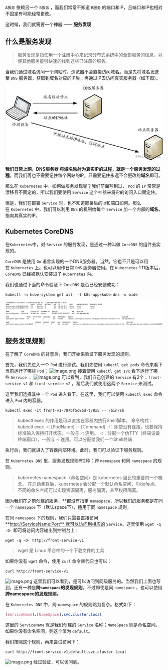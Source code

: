 `A服务` 依赖另一个 `B服务` ，而我们常常不知道 `B服务` 的端口和IP，且端口和IP也相对不固定有可能经常更改。

这时候，我们就需要一个神器 —— **服务发现**

## 什么是服务发现

> 服务发现是指使用一个注册中心来记录分布式系统中的全部服务的信息，以便其他服务能够快速的找到这些已注册的服务。

当我们通过域名访问一个网站时，浏览器不会直接访问域名。而是先将域名发送至 `DNS` 服务器，获取到域名对应的IP后，再通过IP去访问真实服务器（如下图）。

![](../youdaonote-images/Pasted%20image%2020230426191112.png)

**我们日常上网，DNS服务器 将域名映射为真实IP的过程，就是一个服务发现的过程**。而我们再也不需要记住每个网站的IP，只需要记住永远不会更改的**域名**即可。

那么在 `Kubernetes` 中，如何做服务发现呢？我们前面写到过， `Pod` 的 `IP` 常常是漂移且不固定的，所以我们要使用 `Service` 这个神器来将它的访问入口固定住。

但是，我们在部署 `Service` 时，也不知道部署后的ip和端口如何。那么在 `Kubernetes` 中，我们可以利用 `DNS` 的机制给每个 `Service` 加一个内部的**域名**，指向其真实的IP。

## Kubernetes CoreDNS

在`Kubernetes`中，对 `Service` 的服务发现，是通过一种叫做 `CoreDNS` 的组件去实现的。

`CoreDNS` 是使用 `Go` 语言实现的一个DNS服务器。当然，它也不只是可以用在 `Kubernetes` 上。也可以用作日常 `DNS` 服务器使用。在 `Kubernetes` 1.11版本后，`CoreDNS` 已经被默认安装进了 `Kubernetes` 内。

我们也通过下面的命令验证下 `CoreDNS` 是否已经安装成功：

```shell
kubectl -n kube-system get all  -l k8s-app=kube-dns -o wide
```

![](../youdaonote-images/Pasted%20image%2020230426191714.png)

## 服务发现规则

在了解了 `CoreDNS` 的背景后，我们开始来验证下服务发现的规则。

首先，我们先进入一个 `Pod` 进行测试。我们先使用 `kubectl get pods` 命令来看下当前运行了哪些 `Pod`： ![image.png](https://p3-juejin.byteimg.com/tos-cn-i-k3u1fbpfcp/b6ae6300c4ed4e8593364d53e5cbd2ee~tplv-k3u1fbpfcp-zoom-in-crop-mark:3326:0:0:0.awebp) 接着使用 `kubectl get svc` 看下运行了哪些 `Service` ： ![image.png](https://p3-juejin.byteimg.com/tos-cn-i-k3u1fbpfcp/06713e01d43140b99a6407a90e4d2110~tplv-k3u1fbpfcp-zoom-in-crop-mark:3326:0:0:0.awebp) 可以看到，我们自己创建的 `Service` 有2个：`front-service-v1` 和 `front-service-v2` 。稍后我们就使用这两个 `Service` 来测试。

这里我们选择其中一个 `Pod` 进入看下。在这里，我们可以使用 `kubectl exec` 命令进入 `Pod` 内的容器。

```shell
kubectl exec -it front-v1-787bf5c86d-t78x5 -- /bin/sh
```

> kubectl exec 的作用是可以直接在容器内执行Shell脚本。 命令格式：kubectl exec -it [PodName] -- [Command] -i：即使没有连接，也要保持标准输入保持打开状态。一般与 -t 连用。 -t：分配一个伪TTY（终端设备终端窗口），一般与 -i 连用。可以分配给我们一个Shell终端

执行后，我们就进入了容器内部环境。此时，我们可以验证下服务规则。

在 `Kubernetes DNS` 里，服务发现规则有2种：跨 `namespace` 和同 `namespace` 的规则。

> kubernetes namespace（命名空间）是 kubernetes 里比较重要的一个概念。 在启动集群后，kubernetes 会分配一个默认命名空间，叫default。不同的命名空间可以实现资源隔离，服务隔离，甚至权限隔离。

因为我们在之前创建的服务，**都没有指定 `namespace`，所以我们的服务都是在同一个 `namespace` 下（默认space下），适用于同 `namespace` 规则。

在同 `namespace` 下的规则，我们只需要直接访问 **[http://ServiceName:Port** 就可以访问到相应的](https://link.juejin.cn/?target=http%3A%2F%2FServiceName%3APort**%25C2%25A0%25E5%25B0%25B1%25E5%258F%25AF%25E4%25BB%25A5%25E8%25AE%25BF%25E9%2597%25AE%25E5%2588%25B0%25E7%259B%25B8%25E5%25BA%2594%25E7%259A%2584 "http://ServiceName:Port**%C2%A0%E5%B0%B1%E5%8F%AF%E4%BB%A5%E8%AE%BF%E9%97%AE%E5%88%B0%E7%9B%B8%E5%BA%94%E7%9A%84") `Service`。这里使用 `wget -q -O-` 即可将访问内容输出到控制台上：

```shell
wget -q -O- http://front-service-v1
```

> wget 是 Linux 平台中的一个下载文件的工具

如果你没有 `wget` 命令，使用 `curl` 命令替代它也可以：

```shell
curl http://front-service-v1
```

![image.png](https://p3-juejin.byteimg.com/tos-cn-i-k3u1fbpfcp/bb041153a7a941b9b72fa6d39725bd04~tplv-k3u1fbpfcp-zoom-in-crop-mark:3326:0:0:0.awebp) 这里我们可以看到，是可以访问到同级服务的。当然我们上面也写到，还有一种是**跨`namespace`的发现规则**。不过即使是同 `namespace` ，也可以使用**跨namespace的发现规则。**

在 `Kubernetes DNS` 中，跨 `namespace` 的规则略为复杂。格式如下：

```css
[ServiceName].[NameSpace].svc.cluster.local
```

这里的 `ServiceName` 就是我们创建的 `Service` 名称；`NameSpace` 则是命名空间。如果你没有命名空间，则这个值为 `default`。

我们按照这个规则，再来尝试访问下：

```shell
curl http://front-service-v1.default.svc.cluster.local
```

![image.png](https://p3-juejin.byteimg.com/tos-cn-i-k3u1fbpfcp/159f730772a140109afab82e091c1822~tplv-k3u1fbpfcp-zoom-in-crop-mark:3326:0:0:0.awebp) 经过验证，可以访问到。